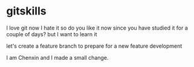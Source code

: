 # gitskills

I love git
now I hate it
so do you like it now since you have studied it for a couple of days?
but I want to learn it


let's create a feature branch to prepare for a new feature development

I am Chenxin and I made a small change.
